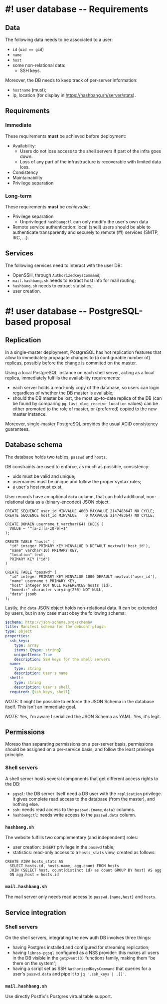 # #! user database -- Requirements

## Data

The following data needs to be associated to a user:
- `id` (`uid == gid`)
- `name`
- `host`
- some non-relational data:
  - SSH keys.

Moreover, the DB needs to keep track of per-server information:
- `hostname` (must);
- ip, location (for display in <https://hashbang.sh/server/stats>).


## Requirements

### Immediate

These requirements **must** be achieved before deployment:

- Availability:
  - Users do not lose access to the shell servers if part of the infra goes down.
  - Loss of any part of the infrastructure is recoverable with limited data loss.
- Consistency
- Maintainability
- Privilege separation


### Long-term

These requirements **must** be *achievable*:

- Privilege separation
  - Unprivileged `hashbangctl` can only modify the user's own data
- Remote service authentication: local (shell) users should be able to authenticate
  transparently and securely to remote (#!) services (SMTP, IRC, ...).

## Services

The following services need to interact with the user DB:
- OpenSSH, through `AuthorizedKeysCommand`;
- `mail.hashbang.sh` needs to extract host info for mail routing;
- `hashbang.sh` needs to extract statistics;
- user creation.


# #! user database -- PostgreSQL-based proposal

## Replication

In a single-master deployment, PostgreSQL has hot replication features that
allow to immediately propagate changes to (a configurable number of) replicas,
possibly before the change is commited on the master.

Using a local PostgreSQL instance on each shell server, acting as a local replica,
immediately fulfills the availability requirements:
- each server holds a read-only copy of the database, so users can login
  regardless of whether the DB master is available;
- should the DB master be lost, the most up-to-date replica of the DB (can be found
  by comparing `pg_last_xlog_receive_location` values) can be either promoted to
  the role of master, or (preferred) copied to the new master instance.

Moreover, single-master PostgreSQL provides the usual ACID consistency guarantees.


## Database schema

The database holds two tables, `passwd` and `hosts`.

DB constraints are used to enforce, as much as possible, consistency:
- uids must be valid and unique;
- usernames must be unique and follow the proper syntax rules;
- a user's host must exist.

User records have an optional `data` column, that can hold
  additional, non-relational data as a (binary-encoded) JSON object.

```postgres
CREATE SEQUENCE user_id MINVALUE 4000 MAXVALUE 2147483647 NO CYCLE;
CREATE SEQUENCE host_id MINVALUE    0 MAXVALUE 2147483647 NO CYCLE;

CREATE DOMAIN username_t varchar(64) CHECK (
  VALUE ~ '^[a-z][a-z0-9]+$'
);

CREATE TABLE "hosts" (
  "id" integer PRIMARY KEY MINVALUE 0 DEFAULT nextval('host_id'),
  "name" varchar(10) PRIMARY KEY,
  "location" text,
  PRIMARY KEY ("id")
)

CREATE TABLE "passwd" (
  "id" integer PRIMARY KEY MINVALUE 1000 DEFAULT nextval('user_id'),
  "name" username_t PRIMARY KEY,
  "host" integer NOT NULL REFERENCES hosts (id),
  "homedir" character varying(256) NOT NULL,
  "data" jsonb
);
```

Lastly, the `data` JSON object holds non-relational data.
It can be extended by users, but in any case must obey the following schema:

```yaml
$schema: http://json-schema.org/schema#
title: Manifest schema for the debconf plugin
type: object
properties:
  ssh_keys:
    type: array
    items: {type: string}
    uniqueItems: True
    description: SSH keys for the shell servers
  name:
    type: string
    description: User's name
  shell:
    type: string
    description: User's shell
  required: [ssh_keys, shell]
```

*NOTE:* It might be possible to enforce the JSON Schema in the database itself.
        This isn't an immediate goal.

*NOTE:* Yes, I'm aware I serialized the JSON Schema as YAML.  Yes, it's legit.


## Permissions

Moreso than separating permissions on a per-server basis, permissions should be
assigned on a per-service basis, and follow the least privilege principle.


### Shell servers

A shell server hosts several components that get different access rights to the DB:
- `pgsql`: the DB server itself need a DB user with the `replication` privilege.
  It gives complete read access to the database (from the master), and nothing else.
- `ssh`: needs read access to the `passwd.{name,data}` columns.
- `hashbangctl`: needs write access to the `passwd.data` column.


### `hashbang.sh`

The website fulfills two complementary (and independent) roles:
- user creation: `INSERT` privilege in the `passwd` table;
- statistics: read-only access to a `hosts_stats` view, created as follows:

```postgres
CREATE VIEW hosts_stats AS
  SELECT hosts.id, hosts.name, agg.count FROM hosts
  JOIN (SELECT host, count(distinct id) as count GROUP BY host) AS agg
  ON agg.host = hosts.id
```


### `mail.hashbang.sh`

The mail server only needs read access to `passwd.{name,host}` and `hosts`.


## Service integration

### Shell servers

On the shell servers, integrating the new auth DB involves three things:
- having Postgres installed and configured for streaming replication;
- having `libnss-pgsql` configured as a NSS provider: this makes all
  users in the DB visible in the `getpwent(3)` functions family, making
  them “be there on the system”;
- having a script set as SSH `AuthorizedKeysCommand` that queries for a
  user's `passwd.data` and pipe it to `jq '.ssh_keys | .[]'`.


### `mail.hashbang.sh`

Use directly Postfix's Postgres virtual table support.
